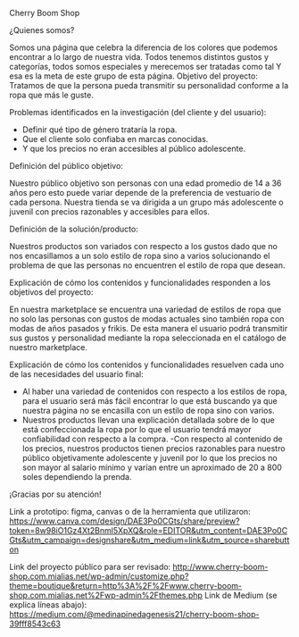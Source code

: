 Cherry Boom Shop

¿Quienes somos?

Somos una página que celebra la diferencia de los colores que podemos encontrar a lo largo de nuestra vida. Todos tenemos distintos gustos y categorías, todos somos especiales y merecemos ser tratadas como tal Y esa es la meta de este grupo de esta página.
Objetivo del proyecto:
Tratamos de que la persona pueda transmitir su personalidad conforme a la ropa que más le guste.


Problemas identificados en la investigación (del cliente y del usuario):
- Definir qué tipo de género trataría la ropa.
- Que el cliente solo confiaba en marcas conocidas.
- Y que los precios no eran accesibles al público adolescente.


Definición del público objetivo:

Nuestro público objetivo son personas con una edad promedio de 14 a 36 años pero esto puede variar depende de la preferencia de vestuario de cada persona. Nuestra tienda se va dirigida a un grupo más adolescente o juvenil con precios razonables y accesibles para ellos.


Definición de la solución/producto:

Nuestros productos son variados con respecto a los gustos dado que no nos encasillamos a un solo estilo de ropa sino a varios solucionando el problema de que las personas no encuentren el estilo de ropa que desean.


Explicación de cómo los contenidos y funcionalidades responden a los objetivos del proyecto:

En nuestra marketplace se encuentra una variedad de estilos de ropa que no solo las personas con gustos de modas actuales sino también ropa con modas de años pasados y frikis. De esta manera el usuario podrá transmitir sus gustos y personalidad mediante la ropa seleccionada en el catálogo de nuestro marketplace.


Explicación de cómo los contenidos y funcionalidades resuelven cada uno de las necesidades del usuario final:
- Al haber una variedad de contenidos con respecto a los estilos de ropa, para el usuario será más fácil encontrar lo que está buscando ya que nuestra página no se encasilla con un estilo de ropa sino con varios.
- Nuestros productos llevan una explicación detallada sobre de lo que está confeccionada la ropa por lo que el usuario tendrá mayor confiabilidad con respecto a la compra.
-Con respecto al contenido de los precios, nuestros productos tienen precios razonables para nuestro público objetivamente adolescente y juvenil por lo que los precios no son mayor al salario mínimo y varían entre un aproximado de 20 a 800 soles dependiendo la prenda.


¡Gracias por su atención!

Link a prototipo: figma, canvas o de la herramienta que utilizaron: https://www.canva.com/design/DAE3Po0CGts/share/preview?token=8w98iO1Gz4Xt2Bnml5XpXQ&role=EDITOR&utm_content=DAE3Po0CGts&utm_campaign=designshare&utm_medium=link&utm_source=sharebutton

Link del proyecto público para ser revisado: http://www.cherry-boom-shop.com.mialias.net/wp-admin/customize.php?theme=boutique&return=http%3A%2F%2Fwww.cherry-boom-shop.com.mialias.net%2Fwp-admin%2Fthemes.php
Link de Medium (se explica líneas abajo): https://medium.com/@medinapinedagenesis21/cherry-boom-shop-39fff8543c63
